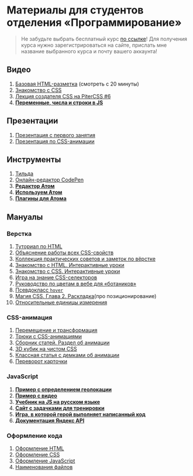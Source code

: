 # Материалы для студентов отделения «Программирование»

> Не забудьте выбрать бесплатный курс [по ссылке](https://netology.ru/development/programs)!
Для получения курса нужно зарегистрироваться на сайте, прислать мне название выбранного курса и почту вашего аккаунта!

## Видео
1. [Базовая HTML-разметка](https://vimeo.com/218187045/1674b0e67c) (смотреть с 20 минуты)
2. [Знакомство с CSS](https://vimeo.com/218493105/da21df93a6)
3. [Лекция создателя CSS на PiterCSS #6](https://youtu.be/qFeCi6E3e14?t=1h44m18s)
4. **[Переменные, числа и строки в JS](https://vimeo.com/199845442/d84d4f4e9e)**

## Презентации
1. [Презентация с первого занятия](https://solarrust.github.io/foxford-camp/slides/internet/assets/player/KeynoteDHTMLPlayer.html#0)
2. [Презентация по CSS-анимации](http://epic.spb.ru/animation/)


## Инструменты
1. [Тильда](http://tilda.cc/ru/)
2. [Онлайн-редактор CodePen](https://codepen.io/)
3. **[Редактор Атом](https://atom.io/)**
4. **[Используем Атом](https://medium.com/@zakharday/%D0%B8%D1%81%D0%BF%D0%BE%D0%BB%D1%8C%D0%B7%D1%83%D0%B5%D0%BC-atom-%D0%B4%D0%BB%D1%8F-%D0%BF%D0%B5%D1%80%D0%B2%D0%BE%D0%B9-%D0%B2%D1%91%D1%80%D1%81%D1%82%D0%BA%D0%B8-8e2ff7aa9ffe)**		
5. **[Плагины для Атома](https://www.youtube.com/watch?v=9hZOCQkHb4Y)**

## Мануалы

### Верстка
1. [Туториал по HTML](http://marksheet.io/html-syntax.html)
2. [Объяснение работы всех CSS-свойств](http://cssreference.io/)
3. [Коллекция практических советов и заметок по вёрстке](https://habrahabr.ru/post/273471/)
4. [Знакомство с HTML. Интерактивные уроки](https://htmlacademy.ru/courses/basic-html)
5. [Знакомство с CSS. Интерактивные уроки](https://htmlacademy.ru/courses/basic-css)
6. [Игра на знание CSS-селекторов](https://flukeout.github.io/)
7. [Руководство по цветам в вебе для «ботаников»](http://css-live.ru/articles/rukovodstvo-po-cvetam-v-vebe-dlya-botanikov.html)
8. [Псевдокласс `hover`](https://webref.ru/css/hover)
9. [Магия CSS. Глава 2. Раскладка](https://medium.com/@ABatickaya/%D0%BC%D0%B0%D0%B3%D0%B8%D1%8F-css-%D0%B3%D0%BB%D0%B0%D0%B2%D0%B0-2-%D1%80%D0%B0%D1%81%D0%BA%D0%BB%D0%B0%D0%B4%D0%BA%D0%B0-dab18a021c55)(про позиционирование)
10. [Относительные единицы измерения](https://webref.ru/course/css-basics/size)

### CSS-анимация

1. [Перемещение и трансформация](https://habrahabr.ru/post/135816/)
2. [Трюки с CSS-анимациями](https://habrahabr.ru/company/nordavind/blog/209462/)
3. [Сборник статей. Раздел об анимации](https://github.com/melnik909/frontend-whitelist/blob/master/README.md#css-%D0%B0%D0%BD%D0%B8%D0%BC%D0%B0%D1%86%D0%B8%D0%B8)
4. [3D кубик на чистом CSS](http://css.yoksel.ru/3d-cube/)
5. [Классная статья с демками об анимации](http://css.yoksel.ru/css-animation/)
6. [Переворот карточки](https://24ways.org/2010/intro-to-css-3d-transforms/)

### JavaScript
1. **[Пример с определением геолокации](https://codepen.io/solarrust/pen/jwZBBL?editors=1010)**
2. **[Пример с видео](https://codepen.io/solarrust/pen/BZYQZx)**
3. **[Учебник на JS на русском языке](https://learn.javascript.ru/)**
4. **[Сайт с задачками для тренировки](https://www.codewars.com/)**
5. **[Игра, в которой герой выполняет написанный код](https://codecombat.com/)**
6. **[Документация Яндекс API](https://tech.yandex.ru/maps/)**

### Оформление кода
1. [Оформление HTML](https://netology-university.bitbucket.io/codestyle/html/)
2. [Оформление CSS](https://netology-university.bitbucket.io/codestyle/css/)
3. [Оформление JavaScript](https://netology-university.bitbucket.io/codestyle/javascript/)
4. [Наименования файлов](https://netology-university.bitbucket.io/codestyle/naming/)

